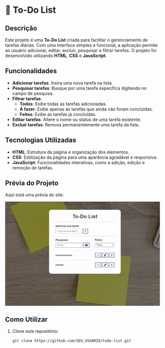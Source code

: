 # 📝 To-Do List

## Descrição

Este projeto é uma **To-Do List** criada para facilitar o gerenciamento de tarefas diárias. Com uma interface simples e funcional, a aplicação permite ao usuário adicionar, editar, excluir, pesquisar e filtrar tarefas. O projeto foi desenvolvido utilizando **HTML**, **CSS** e **JavaScript**.

## Funcionalidades

- **Adicionar tarefas**: Insira uma nova tarefa na lista.
- **Pesquisar tarefas**: Busque por uma tarefa específica digitando no campo de pesquisa.
- **Filtrar tarefas**: 
  - **Todos**: Exibe todas as tarefas adicionadas.
  - **A fazer**: Exibe apenas as tarefas que ainda não foram concluídas.
  - **Feitos**: Exibe as tarefas já concluídas.
- **Editar tarefas**: Altere o nome ou status de uma tarefa existente.
- **Excluir tarefas**: Remova permanentemente uma tarefa da lista.

## Tecnologias Utilizadas

- **HTML**: Estrutura da página e organização dos elementos.
- **CSS**: Estilização da página para uma aparência agradável e responsiva.
- **JavaScript**: Funcionalidades interativas, como a adição, edição e remoção de tarefas.

## Prévia do Projeto

Aqui está uma prévia do site:

![To-Do List Preview](./img/preview.png)

## Como Utilizar

1. Clone este repositório:

   ```bash
   git clone https://github.com/SEU_USUARIO/todo-list.git
